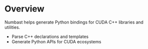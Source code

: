 # Overview

Numbast helps generate Python bindings for CUDA C++ libraries and utilities.

- Parse C++ declarations and templates
- Generate Python APIs for CUDA ecosystems
